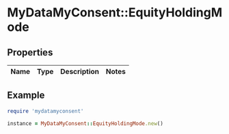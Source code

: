 # MyDataMyConsent::EquityHoldingMode

## Properties

| Name | Type | Description | Notes |
| ---- | ---- | ----------- | ----- |

## Example

```ruby
require 'mydatamyconsent'

instance = MyDataMyConsent::EquityHoldingMode.new()
```

